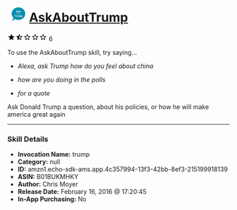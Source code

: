 # &nbsp;<img src="skill_icon" alt="AskAboutTrump icon" width="36"> [AskAboutTrump](http://alexa.amazon.com/#skills/amzn1.echo-sdk-ams.app.4c357994-13f3-42bb-8ef3-215199918139)
![1.4 stars](../../images/ic_star_black_18dp_1x.png)![1.4 stars](../../images/ic_star_half_black_18dp_1x.png)![1.4 stars](../../images/ic_star_border_black_18dp_1x.png)![1.4 stars](../../images/ic_star_border_black_18dp_1x.png)![1.4 stars](../../images/ic_star_border_black_18dp_1x.png) 6

To use the AskAboutTrump skill, try saying...

* *Alexa, ask Trump how do you feel about china*

* *how are you doing in the polls*

* *for a quote*

Ask Donald Trump a question, about his policies, or how he will make america great again

***

### Skill Details

* **Invocation Name:** trump
* **Category:** null
* **ID:** amzn1.echo-sdk-ams.app.4c357994-13f3-42bb-8ef3-215199918139
* **ASIN:** B01BUKMHKY
* **Author:** Chris Moyer
* **Release Date:** February 16, 2016 @ 17:20:45
* **In-App Purchasing:** No
